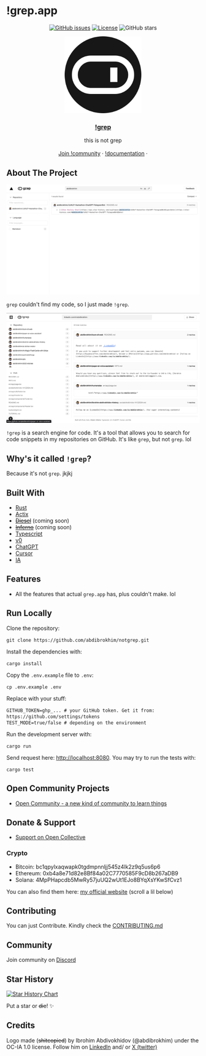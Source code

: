 # !grep.app

<div align="center">

[![GitHub issues](https://img.shields.io/github/issues-raw/abdibrokhim/notgrep.svg)](https://github.com/abdibrokhim/notgrep/issues)
[![License](https://img.shields.io/github/license/abdibrokhim/notgrep.svg)](LICENSE)
![GitHub stars](https://img.shields.io/github/stars/abdibrokhim/notgrep?style=social)

</div>

<p align="center">
  <a href="https://notgrep.app/" rel="noopener">
 <img width=200px height=200px src="assets/notgrep-icon.png"></a>

 <h3 align="center"><a href="https://notgrep.app">!grep</a></h3>
  <p align="center">
  this is not grep
    <br />
    <br />
    <a href="https://discord.gg/nUdcd9p8Ae">Join !community</a>
    ·
    <a href="https://www.linkedin.com/in/abdibrokhim/">!documentation</a>
    ·
  </p>
</p>

## About The Project

![grep](assets/grep.png)

` grep ` couldn't find my code, so I just made ` !grep `.

![not grep](assets/notgrep-v1.png)

` !grep ` is a search engine for code. It's a tool that allows you to search for code snippets in my repositories on GitHub. It's like ` grep `, but not ` grep `. lol


## Why's it called ` !grep `?

Because it's not ` grep `. jkjkj

## Built With
- [Rust](https://www.rust-lang.org/)
- [Actix](https://actix.rs/)
- ~~[Diesel](http://diesel.rs/)~~ (coming soon)
- ~~[Inferno](https://infernojs.org/)~~ (coming soon)
- [Typescript](https://www.typescriptlang.org/)
- [v0](https://v0.dev/)
- [ChatGPT](https://chatgpt.com/)
- [Cursor](https://cursor.com/)
- [IA](https://ia.com/)

## Features

- All the features that actual ` grep.app ` has, plus couldn't make. lol

## Run Locally

Clone the repository:

```shell
git clone https://github.com/abdibrokhim/notgrep.git
```

Install the dependencies with:

```shell
cargo install
```

Copy the `.env.example` file to `.env`:

```shell
cp .env.example .env
```

Replace with your stuff:
    
```shell
GITHUB_TOKEN=ghp_... # your GitHub token. Get it from: https://github.com/settings/tokens
TEST_MODE=true/false # depending on the environment
```

Run the development server with:

```shell
cargo run
```

Send request here: [http://localhost:8080](http://localhost:8080). You may try to run the tests with:

```shell
cargo test
```

## Open Community Projects

- [Open Community - a new kind of community to learn things](https://www.imcook.in/OpenCommunity)

## Donate & Support

- [Support on Open Collective](https://opencollective.com/opencommunity)

### Crypto
- Bitcoin: bc1qpylxaqwapk0tgdmpnnljj545z4lk2z9q5us6p6
- Ethereum: 0xb4a8e71d82e8Bf84a02C7770585F9cD8b267aDB9
- Solana: 4MpPHapcdb5MwRy57juUQ2wUt1EJo8BYqXsYKwSfCvz1

You can also find them here: [my official website](https://imcook.in) (scroll a lil below)

## Contributing

You can just Contribute. Kindly check the [CONTRIBUTING.md](https://github.com/abdibrokhim/notgrep/blob/main/CONTRIBUTING.md)

## Community

Join community on [Discord](https://discord.gg/nUdcd9p8Ae)

## Star History

[![Star History Chart](https://api.star-history.com/svg?repos=abdibrokhim/notgrep&type=Date)](https://star-history.com/#abdibrokhim/notgrep&Date)

Put a star or ~~die~~! ✨

## Credits

Logo made (~~shitcopied~~) by Ibrohim Abdivokhidov (@abdibrokhim) under the OC-IA 1.0 license. Follow him on [LinkedIn](https://www.linkedin.com/in/abdibrokhim/) and/ or [X (twitter)](https://twitter.com/abdibrokhim)